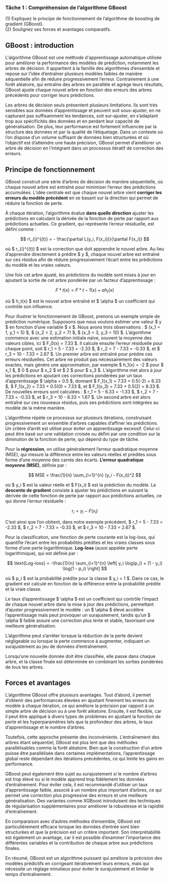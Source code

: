 ### Tâche 1 : Compréhension de l’algorithme GBoost

(1) Expliquez le principe de fonctionnement de l’algorithme de boosting de gradient (GBoost).  
(2) Soulignez ses forces et avantages comparatifs.

## GBoost : introduction

L'algorithme GBoost est une méthode d'apprentissage automatique utilisée pour améliorer la performance des modèles de prédiction, notamment les arbres de décision. Il appartient à la famille des algorithmes d’ensemble et repose sur l’idée d’entraîner plusieurs modèles faibles de manière séquentielle afin de réduire progressivement l’erreur. Contrairement à une forêt aléatoire, qui entraîne des arbres en parallèle et agrège leurs résultats, GBoost ajuste chaque nouvel arbre en fonction des erreurs des arbres précédents pour corriger leurs prédictions.

Les arbres de décision seuls présentent plusieurs limitations. Ils sont très sensibles aux données d’apprentissage et peuvent soit sous-ajuster, en ne capturant pas suffisamment les tendances, soit sur-ajuster, en s’adaptant trop aux spécificités des données et en perdant leur capacité de généralisation. De plus, leur performance est fortement influencée par la structure des données et par la qualité de l’étiquetage. Dans un contexte où l’on dispose d’un volume suffisant de données bien structurées et où l’objectif est d’atteindre une haute précision, GBoost permet d’améliorer un arbre de décision en l’intégrant dans un processus itératif de correction des erreurs.

## Principe de fonctionnement

GBoost construit une série d’arbres de décision de manière séquentielle, où chaque nouvel arbre est entraîné pour minimiser l’erreur des prédictions accumulées. L’idée centrale est que chaque nouvel arbre vient **corriger les erreurs du modèle précédent** en se basant sur la direction qui permet de réduire la fonction de perte.

À chaque itération, l’algorithme évalue **dans quelle direction** ajuster les prédictions en calculant la dérivée de la fonction de perte par rapport aux prédictions actuelles. Ce gradient, qui représente l’erreur résiduelle, est défini comme :

$$ r\_{i}^{(t)} = - \frac{\partial L(y_i, F(x_i))}{\partial F(x_i)} $$

où $ r\_{i}^{(t)} $ est la correction que doit apprendre le nouvel arbre. Au lieu d’apprendre directement à prédire $ y $, chaque nouvel arbre est entraîné sur ces résidus afin de réduire progressivement l’écart entre les prédictions du modèle et les vraies valeurs.

Une fois cet arbre ajusté, les prédictions du modèle sont mises à jour en ajoutant la sortie de cet arbre pondérée par un facteur d’apprentissage :

$$ F*{t}(x) = F*{t-1}(x) + \alpha h_t(x) $$

où $ h_t(x) $ est le nouvel arbre entraîné et $ \alpha $ un coefficient qui contrôle son influence.

Pour illustrer le fonctionnement de GBoost, prenons un exemple simple de prédiction numérique. Supposons que nous voulons estimer une valeur $ y $ en fonction d’une variable $ x $. Nous avons trois observations : $ (x_1 = 1, y_1 = 5) $, $ (x_2 = 2, y_2 = 7) $, $ (x_3 = 3, y_3 = 10) $. L’algorithme commence avec une estimation initiale naïve, souvent la moyenne des valeurs cibles, ici $ F_0(x) = 7.33 $. Il calcule ensuite l’erreur résiduelle pour chaque point, soit $ r_1 = 5 - 7.33 = -2.33 $, $ r_2 = 7 - 7.33 = -0.33 $, et $ r_3 = 10 - 7.33 = 2.67 $. Un premier arbre est entraîné pour prédire ces erreurs résiduelles. Cet arbre ne produit pas nécessairement des valeurs exactes, mais génère une approximation, par exemple $ h_1(x) = -2 $ pour $ x_1 $, $ 0 $ pour $ x_2 $ et $ 2 $ pour $ x_3 $. L’algorithme met alors à jour les prédictions en ajoutant ces corrections pondérées par un taux d’apprentissage $ \alpha = 0.5 $, donnant $ F_1(x_1) = 7.33 + 0.5(-2) = 6.33 $, $ F_1(x_2) = 7.33 + 0.5(0) = 7.33 $, et $ F_1(x_3) = 7.33 + 0.5(2) = 8.33 $. De nouvelles erreurs sont calculées : $ r_1 = 5 - 6.33 = -1.33 $, $ r_2 = 7 - 7.33 = -0.33 $, et $ r_3 = 10 - 8.33 = 1.67 $. Un second arbre est alors entraîné sur ces nouveaux résidus, puis ses prédictions sont intégrées au modèle de la même manière.

L’algorithme répète ce processus sur plusieurs itérations, construisant progressivement un ensemble d’arbres capables d’affiner les prédictions. Un critère d’arrêt est utilisé pour éviter un apprentissage excessif. Celui-ci peut être basé sur une validation croisée ou défini par une condition sur la diminution de la fonction de perte, qui dépend du type de tâche.

Pour la **régression**, on utilise généralement l’erreur quadratique moyenne (MSE), qui mesure la différence entre les valeurs réelles et prédites sous forme d’une moyenne des carrés des écarts. **L’erreur quadratique moyenne (MSE)**, définie par :

$$
MSE = \frac{1}{n} \sum_{i=1}^{n} (y_i - F(x_i))^2
$$

où $ y_i $ est la valeur réelle et $ F(x_i) $ est la prédiction du modèle. La **descente de gradient** consiste à ajuster les prédictions en suivant la dérivée de cette fonction de perte par rapport aux prédictions actuelles, ce qui donne l’erreur résiduelle :

$$
r_i = y_i - F(x_i)
$$

C’est ainsi que l’on obtient, dans notre exemple précédent, $ r_1 = 5 - 7.33 = -2.33 $, $ r_2 = 7 - 7.33 = -0.33 $, et $ r_3 = 10 - 7.33 = 2.67 $.

Pour la classification, une fonction de perte courante est la log-loss, qui quantifie l’écart entre les probabilités prédites et les vraies classes sous forme d’une perte logarithmique. **Log-loss** (aussi appelée perte logarithmique), qui est définie par :

$$
\text{Log-loss} = -\frac{1}{n} \sum_{i=1}^{n} \left[ y_i \log(p_i) + (1 - y_i) \log(1 - p_i) \right]
$$

où $ p_i $ est la probabilité prédite pour la classe $ y_i = 1 $. Dans ce cas, le gradient est calculé en fonction de la différence entre la probabilité prédite et la vraie classe.

Le taux d’apprentissage $ \alpha $ est un coefficient qui contrôle l’impact de chaque nouvel arbre dans la mise à jour des prédictions, permettant d’ajuster progressivement le modèle : un $ \alpha $ élevé accélère l’apprentissage mais peut provoquer un surajustement, tandis qu’un $ \alpha $ faible assure une correction plus lente et stable, favorisant une meilleure généralisation.

L’algorithme peut s’arrêter lorsque la réduction de la perte devient négligeable ou lorsque la perte commence à augmenter, indiquant un surajustement au jeu de données d’entraînement.

Lorsqu’une nouvelle donnée doit être classifiée, elle passe dans chaque arbre, et la classe finale est déterminée en combinant les sorties pondérées de tous les arbres.

## Forces et avantages

L’algorithme GBoost offre plusieurs avantages. Tout d’abord, il permet d’obtenir des performances élevées en ajustant finement les erreurs du modèle à chaque itération, ce qui améliore la précision par rapport à un simple arbre de décision ou à une forêt aléatoire. Ensuite, il est flexible, car il peut être appliqué à divers types de problèmes en ajustant la fonction de perte et les hyperparamètres tels que la profondeur des arbres, le taux d’apprentissage et le nombre d’arbres.

Toutefois, cette approche présente des inconvénients. L’entraînement des arbres étant séquentiel, GBoost est plus lent que des méthodes parallélisables comme la forêt aléatoire. Bien que la construction d’un arbre puisse être parallélisée dans certaines implémentations, l’apprentissage global reste dépendant des itérations précédentes, ce qui limite les gains en performance.

GBoost peut également être sujet au surajustement si le nombre d’arbres est trop élevé ou si le modèle apprend trop fidèlement les données d’entraînement. Pour éviter cela, il est recommandé d’utiliser un taux d’apprentissage faible, associé à un nombre plus important d’arbres, ce qui permet une correction plus progressive des erreurs et une meilleure généralisation. Des variantes comme XGBoost introduisent des techniques de régularisation supplémentaires pour améliorer la robustesse et la rapidité d’entraînement.

En comparaison avec d’autres méthodes d’ensemble, GBoost est particulièrement efficace lorsque les données d’entrée sont bien structurées et que la précision est un critère important. Son interprétabilité est également un avantage, car il est possible d’examiner l’importance des différentes variables et la contribution de chaque arbre aux prédictions finales.

En résumé, GBoost est un algorithme puissant qui améliore la précision des modèles prédictifs en corrigeant itérativement leurs erreurs, mais qui nécessite un réglage minutieux pour éviter le surajustement et limiter le temps d’entraînement.

